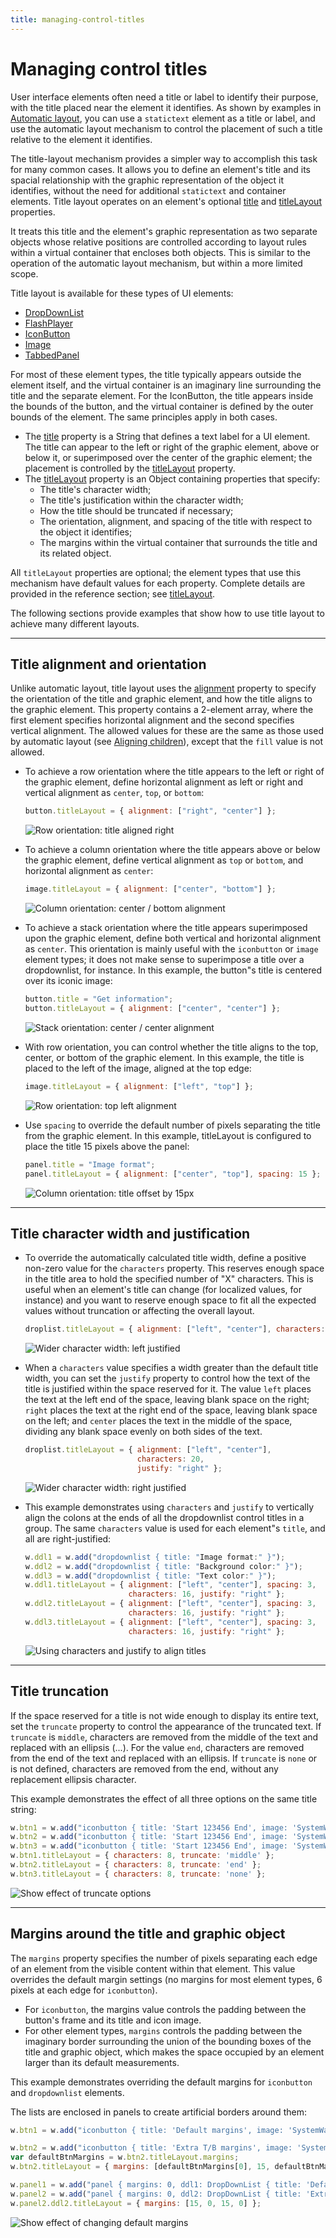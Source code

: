 ```yaml
---
title: managing-control-titles
---
```

# Managing control titles

User interface elements often need a title or label to identify their purpose, with the title placed near the element it identifies. As shown by examples in [Automatic layout](../automatic-layout), you can use a `statictext` element as a title or label, and use the automatic layout mechanism to control the placement of such a title relative to the element it identifies.

The title-layout mechanism provides a simpler way to accomplish this task for many common cases. It allows you to define an element's title and its spacial relationship with the graphic representation of the object it identifies, without the need for additional `statictext` and container elements. Title layout operates on an element's optional [title](../control-objects#title) and [titleLayout](../control-objects#titlelayout) properties.

It treats this title and the element's graphic representation as two separate objects whose relative positions are controlled according to layout rules within a virtual container that encloses both objects. This is similar to the operation of the automatic layout mechanism, but within a more limited scope.

Title layout is available for these types of UI elements:

- [DropDownList](../control-objects#dropdownlist)
- [FlashPlayer](../control-objects#flashplayer)
- [IconButton](../types-of-controls#iconbutton)
- [Image](../types-of-controls#image)
- [TabbedPanel](../control-objects#tabbedpanel)

For most of these element types, the title typically appears outside the element itself, and the virtual container is an imaginary line surrounding the title and the separate element. For the IconButton, the title appears inside the bounds of the button, and the virtual container is defined by the outer bounds of the element. The same principles apply in both cases.

- The [title](../control-objects#title) property is a String that defines a text label for a UI element. The title can appear to the left or right of the graphic element, above or below it, or superimposed over the center of the graphic element; the placement is controlled by the [titleLayout](../control-objects#titlelayout) property.
- The [titleLayout](../control-objects#titlelayout) property is an Object containing properties that specify:
    - The title's character width;
    - The title's justification within the character width;
    - How the title should be truncated if necessary;
    - The orientation, alignment, and spacing of the title with respect to the object it identifies;
    - The margins within the virtual container that surrounds the title and its related object.

All `titleLayout` properties are optional; the element types that use this mechanism have default values for each property. Complete details are provided in the reference section; see [titleLayout](../control-objects#titlelayout).

The following sections provide examples that show how to use title layout to achieve many different layouts.

---

## Title alignment and orientation

Unlike automatic layout, title layout uses the [alignment](../control-objects#alignment) property to specify the orientation of the title and graphic element, and how the title aligns to the graphic element. This property contains a 2-element array, where the first element specifies horizontal alignment and the second specifies vertical alignment. The allowed values for these are the same as those used by automatic layout (see [Aligning children](../automatic-layout#aligning-children)), except that the `fill` value is not allowed.

- To achieve a row orientation where the title appears to the left or right of the graphic element, define horizontal alignment as left or right and vertical alignment as `center`, `top`, or `bottom`:
    ```javascript
    button.titleLayout = { alignment: ["right", "center"] };
    ```

    ![Row orientation: title aligned right](./_static/04_user-interface-tools_managing-control-titles_title-alignment_row.jpg)
- To achieve a column orientation where the title appears above or below the graphic element, define vertical alignment as `top` or `bottom`, and horizontal alignment as `center`:
    ```javascript
    image.titleLayout = { alignment: ["center", "bottom"] };
    ```

    ![Column orientation: center / bottom alignment](./_static/04_user-interface-tools_managing-control-titles_title-alignment_column.jpg)
- To achieve a stack orientation where the title appears superimposed upon the graphic element, define both vertical and horizontal alignment as `center`. This orientation is mainly useful with the `iconbutton` or `image` element types; it does not make sense to superimpose a title over a dropdownlist, for instance. In this example, the button"s title is centered over its iconic image:
    ```javascript
    button.title = "Get information";
    button.titleLayout = { alignment: ["center", "center"] };
    ```

    ![Stack orientation: center / center alignment](./_static/04_user-interface-tools_managing-control-titles_title-alignment_stack.jpg)
- With row orientation, you can control whether the title aligns to the top, center, or bottom of the graphic element. In this example, the title is placed to the left of the image, aligned at the top edge:
    ```javascript
    image.titleLayout = { alignment: ["left", "top"] };
    ```

    ![Row orientation: top left alignment](./_static/04_user-interface-tools_managing-control-titles_title-alignment_row-top-left.jpg)
- Use `spacing` to override the default number of pixels separating the title from the graphic element. In this example, titleLayout is configured to place the title 15 pixels above the panel:
    ```javascript
    panel.title = "Image format";
    panel.titleLayout = { alignment: ["center", "top"], spacing: 15 };
    ```

    ![Column orientation: title offset by 15px](./_static/04_user-interface-tools_managing-control-titles_title-alignment_column-offset.jpg)

---

## Title character width and justification

- To override the automatically calculated title width, define a positive non-zero value for the `characters` property. This reserves enough space in the title area to hold the specified number of "X" characters. This is useful when an element's title can change (for localized values, for instance) and you want to reserve enough space to fit all the expected values without truncation or affecting the overall layout.
    ```javascript
    droplist.titleLayout = { alignment: ["left", "center"], characters: 20 };
    ```

    ![Wider character width: left justified](./_static/04_user-interface-tools_managing-control-titles_title-width-justification_left-justified.jpg)
- When a `characters` value specifies a width greater than the default title width, you can set the `justify` property to control how the text of the title is justified within the space reserved for it. The value `left` places the text at the left end of the space, leaving blank space on the right; `right` places the text at the right end of the space, leaving blank space on the left; and `center` places the text in the middle of the space, dividing any blank space evenly on both sides of the text.
    ```javascript
    droplist.titleLayout = { alignment: ["left", "center"],
                             characters: 20,
                             justify: "right" };
    ```

    ![Wider character width: right justified](./_static/04_user-interface-tools_managing-control-titles_title-width-justification_right-justified.jpg)
- This example demonstrates using `characters` and `justify` to vertically align the colons at the ends of all the dropdownlist control titles in a group. The same `characters` value is used for each element"s `title`, and all are right-justified:
    ```javascript
    w.ddl1 = w.add("dropdownlist { title: "Image format:" }");
    w.ddl2 = w.add("dropdownlist { title: "Background color:" }");
    w.ddl3 = w.add("dropdownlist { title: "Text color:" }");
    w.ddl1.titleLayout = { alignment: ["left", "center"], spacing: 3,
                           characters: 16, justify: "right" };
    w.ddl2.titleLayout = { alignment: ["left", "center"], spacing: 3,
                           characters: 16, justify: "right" };
    w.ddl3.titleLayout = { alignment: ["left", "center"], spacing: 3,
                           characters: 16, justify: "right" };
    ```

    ![Using characters and justify to align titles](./_static/04_user-interface-tools_managing-control-titles_title-width-justification_align-titles.jpg)

---

## Title truncation

If the space reserved for a title is not wide enough to display its entire text, set the `truncate` property to control the appearance of the truncated text. If `truncate` is `middle`, characters are removed from the middle of the text and replaced with an ellipsis (...). For the value `end`, characters are removed from the end of the text and replaced with an ellipsis. If `truncate` is `none` or is not defined, characters are removed from the end, without any replacement ellipsis character.

This example demonstrates the effect of all three options on the same title string:

```javascript
w.btn1 = w.add("iconbutton { title: 'Start 123456 End', image: 'SystemWarningIcon' }");
w.btn2 = w.add("iconbutton { title: 'Start 123456 End', image: 'SystemWarningIcon' }");
w.btn3 = w.add("iconbutton { title: 'Start 123456 End', image: 'SystemWarningIcon' }");
w.btn1.titleLayout = { characters: 8, truncate: 'middle' };
w.btn2.titleLayout = { characters: 8, truncate: 'end' };
w.btn3.titleLayout = { characters: 8, truncate: 'none' };
```

![Show effect of truncate options](./_static/04_user-interface-tools_managing-control-titles_title-truncation.jpg)

---

## Margins around the title and graphic object

The `margins` property specifies the number of pixels separating each edge of an element from the visible content within that element. This value overrides the default margin settings (no margins for most element types, 6 pixels at each edge for `iconbutton`).

- For `iconbutton`, the margins value controls the padding between the button's frame and its title and icon image.
- For other element types, `margins` controls the padding between the imaginary border surrounding the union of the bounding boxes of the title and graphic object, which makes the space occupied by an element larger than its default measurements.

This example demonstrates overriding the default margins for `iconbutton` and `dropdownlist` elements.

The lists are enclosed in panels to create artificial borders around them:

```javascript
w.btn1 = w.add("iconbutton { title: 'Default margins', image: 'SystemWarningIcon' }");

w.btn2 = w.add("iconbutton { title: 'Extra T/B margins', image: 'SystemWarningIcon' }");
var defaultBtnMargins = w.btn2.titleLayout.margins;
w.btn2.titleLayout = { margins: [defaultBtnMargins[0], 15, defaultBtnMargins[2], 15] };

w.panel1 = w.add("panel { margins: 0, ddl1: DropDownList { title: 'Default margins' } }");
w.panel2 = w.add("panel { margins: 0, ddl2: DropDownList { title: 'Extra L/R margins' } }");
w.panel2.ddl2.titleLayout = { margins: [15, 0, 15, 0] };
```

![Show effect of changing default margins](./_static/04_user-interface-tools_managing-control-titles_margins-around-title.jpg)
